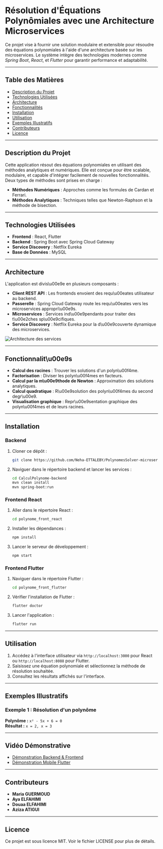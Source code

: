 # **Résolution d'Équations Polynômiales avec une Architecture Microservices**

Ce projet vise à fournir une solution modulaire et extensible pour résoudre des équations polynomiales à l'aide d'une architecture basée sur les microservices. Le système intègre des technologies modernes comme *Spring Boot*, *React*, et *Flutter* pour garantir performance et adaptabilité.

---

## **Table des Matières**
- [Description du Projet](#description-du-projet)
- [Technologies Utilisées](#technologies-utilisées)
- [Architecture](#architecture)
- [Fonctionnalités](#fonctionnalités)
- [Installation](#installation)
- [Utilisation](#utilisation)
- [Exemples Illustratifs](#exemples-illustratifs)
- [Contributeurs](#contributeurs)
- [Licence](#licence)

---

## **Description du Projet**

Cette application résout des équations polynomiales en utilisant des méthodes analytiques et numériques. Elle est conçue pour être scalable, modulaire, et capable d'intégrer facilement de nouvelles fonctionnalités. Deux types de méthodes sont prises en charge :

- **Méthodes Numériques** : Approches comme les formules de Cardan et Ferrari.
- **Méthodes Analytiques** : Techniques telles que Newton-Raphson et la méthode de bisection.

---

## **Technologies Utilisées**

- **Frontend** : React, Flutter
- **Backend** : Spring Boot avec Spring Cloud Gateway
- **Service Discovery** : Netflix Eureka
- **Base de Données** : MySQL

---

## **Architecture**

L'application est divis\u00e9e en plusieurs composants :

- **Client REST API** : Les frontends envoient des requ\u00eates utilisateur au backend.
- **Passerelle** : Spring Cloud Gateway route les requ\u00eates vers les microservices appropri\u00e9s.
- **Microservices** : Services ind\u00e9pendants pour traiter des t\u00e2ches sp\u00e9cifiques.
- **Service Discovery** : Netflix Eureka pour la d\u00e9couverte dynamique des microservices.

![Architecture des services](https://github.com/user-attachments/assets/6155df5a-5d46-421a-81cf-31c5b66fde12)

---

## **Fonctionnalit\u00e9s**

- **Calcul des racines** : Trouver les solutions d'un polyn\u00f4me.
- **Factorisation** : Diviser les polyn\u00f4mes en facteurs.
- **Calcul par la m\u00e9thode de Newton** : Approximation des solutions analytiques.
- **Calcul quadratique** : R\u00e9solution des polyn\u00f4mes du second degr\u00e9.
- **Visualisation graphique** : Repr\u00e9sentation graphique des polyn\u00f4mes et de leurs racines.

---

## **Installation**

### **Backend**
1. Cloner ce dépôt :
   ```bash
   git clone https://github.com/Neha-ETTALEBY/PolynomesSolver-microservices.git
   ```
2. Naviguer dans le répertoire backend et lancer les services :
   ```bash
   cd CalculPolynome-backend
   mvn clean install
   mvn spring-boot:run
   ```

### **Frontend React**
1. Aller dans le répertoire React :
   ```bash
   cd polynome_front_react
   ```
2. Installer les dépendances :
   ```bash
   npm install
   ```
3. Lancer le serveur de développement :
   ```bash
   npm start
   ```

### **Frontend Flutter**
1. Naviguer dans le répertoire Flutter :
   ```bash
   cd polynome_front_flutter
   ```
2. Vérifier l'installation de Flutter :
   ```bash
   flutter doctor
   ```
3. Lancer l'application :
   ```bash
   flutter run
   ```

---

## **Utilisation**

1. Accédez à l'interface utilisateur via `http://localhost:3000` pour React ou `http://localhost:8088` pour Flutter.
2. Saisissez une équation polynomiale et sélectionnez la méthode de résolution souhaitée.
3. Consultez les résultats affichés sur l'interface.

---

## **Exemples Illustratifs**

### Exemple 1 : Résolution d'un polynôme 
**Polynôme :** `x² - 5x + 6 = 0`  
**Résultat :** `x = 2, x = 3`

---

## **Vidéo Démonstrative**

- [Démonstration Backend & Frontend](https://github.com/user-attachments/assets/52c34e39-b6e8-420a-af23-55b1330a4ec2)
- [Démonstration Mobile Flutter](https://github.com/user-attachments/assets/68736cf1-891f-4c27-a825-03b8cb6e1e44)

---

## **Contributeurs**

- **Maria GUERMOUD**
- **Aya ELFAHIMI**
- **Douaa ELFAHIMI**
- **Aziza ATIGUI**

---

## **Licence**

Ce projet est sous licence MIT. Voir le fichier LICENSE pour plus de détails.
